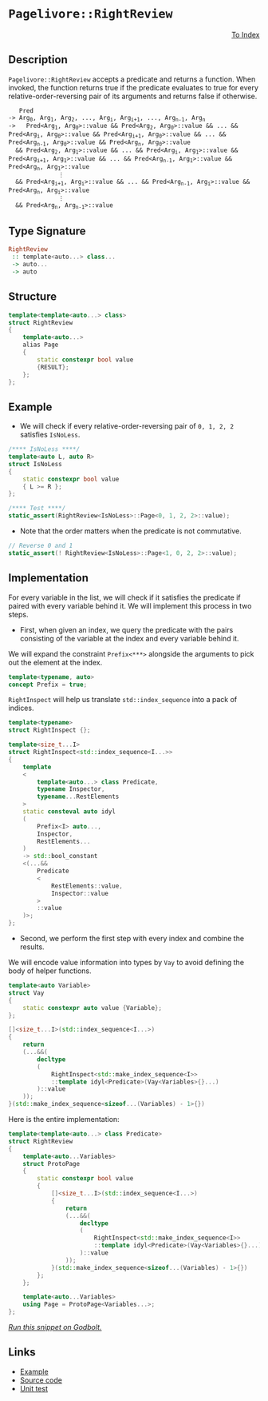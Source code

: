 <!-- Copyright 2024 Feng Mofan
SPDX-License-Identifier: Apache-2.0 -->

# `Pagelivore::RightReview`

<p style='text-align: right;'><a href="../../../facilities/metafunctions.md#pagelivore-right-review">To Index</a></p>

## Description

`Pagelivore::RightReview` accepts a predicate and returns a function. When invoked, the function returns true if the predicate evaluates to true for every relative-order-reversing pair of its arguments and returns false if otherwise.

<pre><code>   Pred
-> Arg<sub>0</sub>, Arg<sub>1</sub>, Arg<sub>2</sub>, ..., Arg<sub>i</sub>, Arg<sub>i+1</sub>, ..., Arg<sub>n-1</sub>, Arg<sub>n</sub>
->   Pred&lt;Arg<sub>1</sub>, Arg<sub>0</sub>&gt;::value && Pred&lt;Arg<sub>2</sub>, Arg<sub>0</sub>&gt;::value && ... && Pred&lt;Arg<sub>i</sub>, Arg<sub>0</sub>&gt;::value && Pred&lt;Arg<sub>i+1</sub>, Arg<sub>0</sub>&gt;::value && ... && Pred&lt;Arg<sub>n-1</sub>, Arg<sub>0</sub>&gt;::value && Pred&lt;Arg<sub>n</sub>, Arg<sub>0</sub>&gt;::value
  && Pred&lt;Arg<sub>2</sub>, Arg<sub>1</sub>&gt;::value && ... && Pred&lt;Arg<sub>i</sub>, Arg<sub>1</sub>&gt;::value && Pred&lt;Arg<sub>i+1</sub>, Arg<sub>1</sub>&gt;::value && ... && Pred&lt;Arg<sub>n-1</sub>, Arg<sub>1</sub>&gt;::value && Pred&lt;Arg<sub>n</sub>, Arg<sub>1</sub>&gt;::value
              &vellip;
  && Pred&lt;Arg<sub>i+1</sub>, Arg<sub>i</sub>&gt;::value && ... && Pred&lt;Arg<sub>n-1</sub>, Arg<sub>i</sub>&gt;::value && Pred&lt;Arg<sub>n</sub>, Arg<sub>i</sub>&gt;::value
              &vellip;
  && Pred&lt;Arg<sub>n</sub>, Arg<sub>n-1</sub>&gt;::value</code></pre>

## Type Signature

```Haskell
RightReview
 :: template<auto...> class...
 -> auto...
 -> auto
```

## Structure

```C++
template<template<auto...> class>
struct RightReview
{
    template<auto...>
    alias Page
    {
        static constexpr bool value
        {RESULT};
    };
};
```

## Example

- We will check if every relative-order-reversing pair of `0, 1, 2, 2` satisfies `IsNoLess`.

```C++
/**** IsNoLess ****/
template<auto L, auto R>
struct IsNoLess
{
    static constexpr bool value
    { L >= R };
};

/**** Test ****/
static_assert(RightReview<IsNoLess>::Page<0, 1, 2, 2>::value);
```

- Note that the order matters when the predicate is not commutative.

```C++
// Reverse 0 and 1
static_assert(! RightReview<IsNoLess>::Page<1, 0, 2, 2>::value);
```

## Implementation

For every variable in the list, we will check if it satisfies the predicate if paired with every variable behind it.
We will implement this process in two steps.

- First, when given an index, we query the predicate with the pairs consisting of the variable at the index and every variable behind it.

We will expand the constraint `Prefix<***>` alongside the arguments to pick out the element at the index.

```C++
template<typename, auto>
concept Prefix = true;
```

`RightInspect` will help us translate `std::index_sequence` into a pack of indices.

```C++
template<typename>
struct RightInspect {};

template<size_t...I>
struct RightInspect<std::index_sequence<I...>> 
{
    template
    <
        template<auto...> class Predicate,
        typename Inspector,
        typename...RestElements
    >
    static consteval auto idyl
    (
        Prefix<I> auto...,
        Inspector,
        RestElements...
    )
    -> std::bool_constant
    <(...&&
        Predicate
        <
            RestElements::value,
            Inspector::value
        >
        ::value
    )>;
};
```

- Second, we perform the first step with every index and combine the results.

We will encode value information into types by `Vay` to avoid defining the body of helper functions.

```C++
template<auto Variable>
struct Vay
{
    static constexpr auto value {Variable};
};
```

```C++
[]<size_t...I>(std::index_sequence<I...>)
{
    return
    (...&&(
        decltype
        (
            RightInspect<std::make_index_sequence<I>>
            ::template idyl<Predicate>(Vay<Variables>{}...)
        )::value
    ));
}(std::make_index_sequence<sizeof...(Variables) - 1>{})
```

Here is the entire implementation:

```C++
template<template<auto...> class Predicate>
struct RightReview
{
    template<auto...Variables>
    struct ProtoPage
    {
        static constexpr bool value
        {
            []<size_t...I>(std::index_sequence<I...>)
            {
                return
                (...&&(
                    decltype
                    (
                        RightInspect<std::make_index_sequence<I>>
                        ::template idyl<Predicate>(Vay<Variables>{}...)
                    )::value
                ));
            }(std::make_index_sequence<sizeof...(Variables) - 1>{})
        }; 
    };

    template<auto...Variables>
    using Page = ProtoPage<Variables...>;
};
```

[*Run this snippet on Godbolt.*](https://godbolt.org/#z:OYLghAFBqd5QCxAYwPYBMCmBRdBLAF1QCcAaPECAMzwBtMA7AQwFtMQByARg9KtQYEAysib0QXACx8BBAKoBnTAAUAHpwAMvAFYTStJg1DIApACYAQuYukl9ZATwDKjdAGFUtAK4sGIAGwArKSuADJ4DJgAcj4ARpjEIACcABykAA6oCoRODB7evgHBmdmOAuGRMSzxiam2mPZlDEIETMQE%2BT5%2BQfWNuS1tBBXRcQnJaQqt7Z2FPZODw1U14wCUtqhexMjsHAD0AFSHR8cnp/u7JhoAggdHANQAIpjprozIeJgKd8cX17dnAJOvyulxBZgAzBFkN4sHcTOC3F5HLRCABPeHYUHmSEMaFeWHwtzISboLBUDFYv7HO7KYiYGiqb5HYEETAsdIGVmEgiol7MNikO5MJGoCnXNC454EGl0hlw8EPO4EYheTDwqzXUH/fZ3ABqTFRTMOLLZHKYXIRwqIeraeCYsXoYqukxVDht6M1AHYLHd5o5kHcJZNMKp0sQhSK7gA3MSquHe/XEO0OtWeh7q%2BPp8EakFUwH5n5a6kASXZ9DYgnNuSN5yLBfrwLrhzuACU8MAEARiwwFC83YXrqyy%2Ba1QieXzWKPMdcXV43W2O12e33pSZvWusznQUOzRa3NkAF6YAD6BAAdBfi07Z/P253u73MA5CSSQCAIlhVMelABHVWSwliwvM8KXBbA4S9HM7mgpVTU5NVrhg%2BU3FBJCkJ3eDCStVBgIxQMDAUL5aUwfBRFZUhULQ6Dx0YSc7gfFcSAoxCqKVXlaLYYCW0%2BAhsHLRgCAUSjoKdJC/TwAMg1ZGNaAja08HQVFaGEu4IBUpDiIZQC8Ow4DmKuVj6OXJ8iDIdSYO4yY%2BLZASFFwljoJWFSAFo8NfEBYlQTxjykwwCBUwkIFwsx/HMUKHLQ4jSJHcyRIRWK0Ms3j%2BMEBQ3xk1V9MMpCGJMkh0tjBCDNY0TWIK7wiqQpywPVLE01qzU82bBdO24qMPgAdxrE1hz3DCYstEVcLA/CmEImUSIkgbp2dZU52lFqCDazq6qgmD%2Br3XSL0TZN6CEmqIpvaVaVQIhlCYYBKpgtc1qo8TJIEYNQ3DTzPGjQqEpuhKkJMQIrECLN9zwI9T2Aq8wIgdyPxDb9MD/N5RzcICLwxJyIsMr70ey6C6QITYGG%2B1igpRkKwrUrHsaQrBoRownsfJ4rKcpxbcufBF3JYJgAGsT2hr9f3/bZtJqg7GaZ7K3w2zA7gUpTCSiqaLWwCB9XRBEdvtPaKXXNNgLRsXxZglZytVOm0JWarbuyjdIYIdA305nnjz52H4YA9ngcwVAqGAlXbU1z4VjuZy7i4bWrDTfWMfq7MILFjcGtzMWpawobtv9lN9pmpCvGyIwaQu6X4UVE6zsLwkNcz4bMWzOrN0pG56wLYFtTuAAxPBiEmO5sFUVgOWlgdG6bwFGyanViwUKJUFCT4viHlPButUJBWw1trzmt1J%2Bn2fCNWlT7sDR7WWeu5XtkjKrpE707lCeUa8VFtM0ThPa8a4fmwAFR47rQXu48xpKHaBARay1MAdUAlPGec8MRvnOpdQkGhBRcEFGYVBsCQCX0tg3bUI9Tgt2pEIJ8Ah0A9z7mWQezImx4PwTg3YrZMBRgSEoO4GghQMFIWHGcrR/QAMIgkAgEAwBgFbHeJajCVoIm3tAveYE4HlwRCg1hqD0FyMwYVS2HA1i0E4IEXgfgOBaFIKgTgKFLDWF9BsLYRcIQ8FIAQTQWi1hcxAIESQZ4NApDMGYJISQuCBE8SkLgnpPTSB0RwSQvAWASA0EggxRiTEcF4GlJBDjDFaNIHAWAMBEAgA2AQdISJyCUDQOyOgCQoiTk4KoFI/hnL%2BEkHcYAyAAxSDPGYXgk1TIKT0PwQQIgxDsCkDIQQigVDqHSaQXQKCOrECYOkTgPBtG6P0Y44xnAADySJCnSm9ncGpdSGlNJaaHdxZhVIeDKfQcM2IuArF4GkrQawIBIFKekcpZAKAQDeR8kAwApBoJoLQVkXdKCxDWbECIbRUSLN4JC5gxBUQbNiNoEysLSClIrAQDZDBaAwsmVgWIXhgBuDELQNK3BeBYE5kYcQBLO4mTwEwilRiQxPiRDsOxERWThKMSiWIczEUeCwGs5UeBomUtIEw4gnklBPBpcAFERhHFrCoAYYAChdSdQ2XydFfThCiHEMM/VYy1BrOmfoQwxhrDWH0HgWIaVIBrFQOkJoFLnIkmLqYcxlgzAJOlUmLAjqIBrDsIy5wEBXAzD8CgsIEQRjVDGCgkoOQBDRr0CmpoixRiJBQWGhw/QpgdE8F0PQ%2BamgDHaNmxNubbBFvTXmot1blh3PWJsbYEhlkcD0aQeJvBEn7NqfUxpzTWlnNUrgQgJA4S2PufYlVawECYCYFgRIIbSAuMkOCM8SRwShI0JIMwkh/CxMCP4JI%2BhOCRNINE8EXAzz%2BC4P4FIqQn1uP8bu/wva1mJOSSAVJKrMk5JeXk7ZRSvk/OuZUtgnA2gsCjJ6ZyTBRr5y4EkM897WX4G6fbFB%2BqBlGukCapQZrJm6DQbM%2BZsKu09r7esjgWyClIjuHsg5w6UPAFDuhzDFzUBXISDO8EZg52PIySByDCRinfL4%2B865KADBGDQ1wJBQKQVpQgOCyZ8LoXou04i5FqKHDosxQJHFeK1mEuJaS2g5L0XUqtXSox%2BA6QFuZWstlyAOXou5Q0NZ/LBWomFTsIxYqJV2OlbKzA8qHMRFAOk1V6rNXat1ZK/DhqhlEdkKaiZRjyOWuVd6qwlg7UOvgM611uR3WeoVIV6wfr%2B0BoUp8MrvRw1%2BEjRwhtIQOHNqTRkLIqa8glsKMmgbWb41LD6%2BWwtgwuvTYEJWoYE2c1lvrcNmNdaFjLZrZ2tt1jdvhNoz%2Bzgg7DmNOhFarjGGPETuw9O25ImF2kCXSusY67wnXtvehg9npAhJBCeCQ9x7JAoLo7%2B2w/753xaA/AED%2BSdlSYk8QaDOw4NHJYAoKMAYoxobPPBSYnS7uBt6bIAjGWRnyBIzlnQIBwSkEowsylNHVmTMSYxnZLGqD7PR5j7HuP8fSggJc2TAnsTgke9D8TMmPmI%2Bl3JrH6R0jHhx0kY8AvjyqAaXwOgamwUQqhYi3TBukUorRZKkzggzP4qc5gIlJKyUUrsfZ2lwWqUMtc81yZHmvOSp87y3g/noVBdFUmMLvAItZCi2yGLyrodqoukl8BOrGB6tJ%2BliQmXRlU/NbT/L1qfU2H5cG8rbrOC7FfLV31/qEiBua061rBaI1RvW3oONlQVujdKLkLrmbci9drfN5oa2CgbcH4t/vq3Zst8bVt9vO3W0KCsR21th2WcJJO5rxpGOsfRn5yObuEBJ2mUE3ch5T2XursoF2z7IAfFnnBOCQIASQexIf56Z937WecD/QB%2BLziQCSCBA7rBKeixIpCSB%2BJcBeIhSXocDghr79rf5Q5PJdodKf7r5JLIFOJSrMK5AAFAA%3D%3D)

## Links

- [Example](../../../code/facilities/metafunctions/pagelivore/right_review/implementation.hpp)
- [Source code](../../../../conceptrodon/pagelivore/right_review.hpp)
- [Unit test](../../../../tests/unit/metafunctions/pagelivore/right_review.test.hpp)
